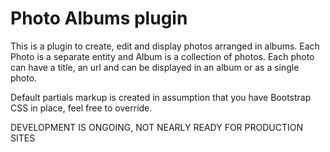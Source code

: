 # Photo Albums plugin

This is a plugin to create, edit and display photos arranged in albums. Each Photo is a separate entity and Album is a collection of photos.
Each photo can have a title, an url and can be displayed in an album or as a single photo.

Default partials markup is created in assumption that you have Bootstrap CSS in place, feel free to override.

DEVELOPMENT IS ONGOING, NOT NEARLY READY FOR PRODUCTION SITES